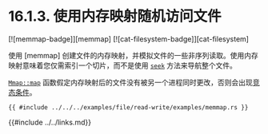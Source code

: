 # 16.1.3. 使用内存映射随机访问文件

[![memmap-badge]][memmap] [![cat-filesystem-badge]][cat-filesystem]

使用 [memmap] 创建文件的内存映射，并模拟文件的一些非序列读取。使用内存映射意味着您仅需索引一个切片，而不是使用 [`seek`] 方法来导航整个文件。

[`Mmap::map`] 函数假定内存映射后的文件没有被另一个进程同时更改，否则会出现[竞态条件][race condition]。

```rust,edition2018
{{ #include ../../../examples/file/read-write/examples/memmap.rs }}
```

[`Mmap::map`]: https://docs.rs/memmap/*/memmap/struct.Mmap.html#method.map
[`seek`]: https://doc.rust-lang.org/std/fs/struct.File.html#method.seek
[race condition]: https://baike.baidu.com/item/%E7%AB%9E%E4%BA%89%E5%8D%B1%E5%AE%B3/3525767

{{#include ../../links.md}}
